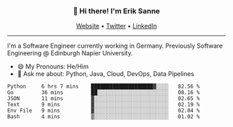 <h3 align="center">👋 Hi there! I'm Erik Sanne</h3>
<p align="center">
  <a href="https://eriksanne.com">Website</a> •
  <a href="https://twitter.com/ErikKonradSanne">Twitter</a> •
  <a href="https://www.linkedin.com/in/eriksanne/">LinkedIn</a>
</p>

---
I'm a Software Engineer currently working in Germany. Previously Software Engineering @ Edinburgh Napier University.

- 😄 My Pronouns: He/Him
- 💬 Ask me about: Python, Java, Cloud, DevOps, Data Pipelines

<!--START_SECTION:waka-->

```text
Python     6 hrs 7 mins    ████████████████████▓░░░░   82.56 %
Go         36 mins         ██░░░░░░░░░░░░░░░░░░░░░░░   08.16 %
JSON       11 mins         ▓░░░░░░░░░░░░░░░░░░░░░░░░   02.65 %
Text       9 mins          ▓░░░░░░░░░░░░░░░░░░░░░░░░   02.19 %
Env File   9 mins          ▓░░░░░░░░░░░░░░░░░░░░░░░░   02.04 %
Bash       4 mins          ▒░░░░░░░░░░░░░░░░░░░░░░░░   01.02 %
```

<!--END_SECTION:waka-->
